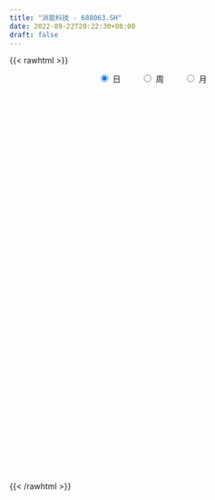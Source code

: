 ```yaml
---
title: "派能科技 - 688063.SH"
date: 2022-09-22T20:22:30+08:00
draft: false
---
```

{{< rawhtml >}}
    <div style="text-align: center">
        <label style="padding: 1rem;"><input style="margin-right: .5rem" type="radio" name="period" value="D" checked onclick="period_change(this)">日</label>
        <label style="padding: 1rem;"><input style="margin-right: .5rem" type="radio" name="period" value="W" onclick="period_change(this)">周</label>
        <label style="padding: 1rem;"><input style="margin-right: .5rem" type="radio" name="period" value="M" onclick="period_change(this)">月</label>
    </div>
    <div id="chart" style="height: 700px;"></div> 
    <script type="text/javascript">
        const D_v = [273046.78,97924.73,88136.42,76808.94,65475.7,60757.52,57093.83,66831.12,45826.15,49119.48,37431.47,48142.55,37452.57,31967.43,30569.58,29855.38,43592.85,48864.14,32697.73,33250.48,41893.1,52590.34,36402.85,40763.21,46381.19,34782.19,46251.11,49504.5,40708.45,31573.66,25070.92,29524.57,33654.1,20893.22,26865.68,19765.58,29781.61,24526.86,19784.31,55103.27,35203.8,25400.26,30205.77,25811.33,16181.82,29286.15,48267.77,41911.26,24914.96,20153.99,22989.81,22085.48,20288.35,16671.43,24651.2,17261.12,19601.29,15123.93,22007.22,15567.19,17215.17,16377.56,25790.55,15252.17,15363.24,19764.62,13440.14,7428.01,10926.7,9331.5,7699.43,15605.29,48139.21,22446.74,37890.24,33213.41,38225.96,24677.93,63293.98,37479.45,25271.12,16910.54,14195.3,16563.99,12227.31,7889.49,10055.88,14123.94,17603.5,11700.09,23464.71,17870.92,17282.64,19827.45,16540.26,13549.57,16317.92,20366.4,27458.24,23185.02,20376.6,15290.1,15204.04,17220.78,10466.37,16956.04,20396.37,19632.38,13871.04,23895.1,11225.34,17598.41,21825.78,16162.66,21008.82,26310.12,54431.71,55469.05,44627.77,36869.71,41436.9,28921.9,23352.49,30486.96,49571.92,33452.53,44610.11,38406.59,34427.2,26172.35,31918.99,30494.25,26461.39,21979.28,28813.92,38677.5,49750.01,46345.93,44402.79,48065.46,70808.18,80575.54,57461.12,65347.58,40773.13,27721.02,40338.39,36556.99,44055.19,38465.22,28853.62,31507.08,33045.14,33113.58,26781.0,21010.23,36414.8,23845.56,19172.25,23170.12,23253.92,21565.36,43455.37,19674.5,27497.39,14045.29,16520.76,27085.89,12359.22,12369.03,17633.37,20452.36,11938.68,10515.44,12670.83,12165.64,15302.14,10354.28,10432.88,14107.45,19140.77,12549.72,10895.25,14103.78,10065.69,25934.63,12763.15,14578.12,18965.34,10880.78,8864.61,13312.36,26811.43,15011.58,15095.91,31974.57,33083.77,22109.01,16873.19,19826.4,20055.18,17405.54,19410.14,22831.26,21283.39,12671.64,12857.29,62176.99,29201.33,25301.13,21966.44,18521.07,12959.39,11901.8,14700.48,32486.21,19689.06,17772.47,12399.14,10702.11,23839.31,18803.17,19496.26,12925.37,9293.5,14546.02,16775.47,15584.32,10803.75,15923.17,22494.24,11253.08,9131.74,12372.0,13546.0,13227.3,19943.76,10336.89,9176.72,9474.68,7368.41,7082.1,9055.63,19352.32,14344.21,26085.11,13575.84,22825.08,27306.96,15347.31,15419.07,22466.59,12476.77,12766.37,18546.07,15619.09,14101.1,16610.65,16173.23,20993.71,15220.73,19959.35,15829.45,11224.31,11323.06,12266.18,12228.44,8706.13,8355.8,12172.9,19690.19,12888.26,44457.66,15708.64,19979.28,26477.95,22153.18,27360.99,23233.69,30496.54,31915.74,28472.58,24385.62,14578.54,14138.08,15817.82,20486.51,35273.2,27634.57,41721.8,34428.42,27122.52,36259.04,13683.46,22088.74,17612.84,29095.49,18537.64,15186.68,13064.64,12458.67,24598.79,16164.96,31332.8,40631.09,30932.22,29368.28,27448.64,40314.13,35653.37,30553.74,36952.9,35161.07,40559.89,18127.08,24001.44,18582.17,29362.45,43052.73,52383.19,37032.72,34078.25,34333.2,24100.69,29563.65,30656.7,33726.48,16458.27,41306.78,22444.16,22306.85,19398.06,33512.22,18926.07,25038.09,23859.15,18670.39,17216.48,18381.98,22680.47,23262.22,22484.17,28993.9,25705.33,25683.24,28009.43,13867.39,58177.85,41890.65,39212.88,29786.52,17571.28,34626.61,32515.1,27904.06,38741.04,30600.56,29550.65,21024.37,24052.49,25257.1,37608.46,32491.7,36525.31,27671.65,24984.15,39490.25,56188.13,41156.11,54654.3,38832.17,31444.1,28366.44,42332.93,28123.1,34008.93,38753.92,24146.18,40456.03,27196.13,45211.56,32095.24,20203.33,32590.66,24725.03,26553.76,21941.55,24101.34,20940.04,30768.34,22374.31,28774.52,19916.79,25679.05,18851.65,30862.55,39403.9,23319.34,25588.26,27803.74,30424.52,30783.0,50704.07,30299.9,27429.27,79502.8,42046.33,38367.39,29618.96,31668.62,20163.79,18386.56,29263.96,26749.45,21923.79,43576.87,27639.36,18929.93,30723.55,19415.58,22820.73]
const D_histogram = [0.0,1.4888660969,5.0458470434,6.9397286735,8.553607299,11.0449021253,10.3565838965,7.279390785,5.3257428769,2.7243071398,0.5170983242,-0.7413672257,-1.8365724384,-2.2866656624,-1.9424008083,-2.2785398731,-1.5269099106,0.4443118541,1.640343495,1.3267993974,-1.2915848443,-5.2782120883,-8.1145172512,-9.0562398311,-11.001526925,-11.7703743864,-13.3550514434,-14.3407325232,-13.3822192075,-12.5044127368,-11.1484285305,-10.024057614,-9.2066727445,-7.8690242676,-7.0807191494,-6.2751826288,-5.3163777816,-3.5517093308,-1.9675153506,0.7243266623,2.1731066035,3.1000925504,2.8058041549,2.7480795994,2.9209069325,3.7904996988,5.2372306094,5.1193369002,4.9387205655,4.8778232805,4.605155176,3.9457274952,3.9986467674,3.5129440957,2.4033261709,1.8449588252,1.8435177457,1.8487874363,2.1926450958,2.1455975024,2.2742252423,2.402119201,2.9155961337,3.025175066,3.0935974384,2.4420987488,1.6200338575,0.9819045862,0.7461852615,0.3917151551,0.1560020456,0.3507016393,1.2968421473,1.7577591284,2.3088520193,3.070575991,3.8031565321,4.0811115408,2.4611837047,0.8395222485,0.1046116657,-0.6552451918,-1.0613887106,-1.522702924,-1.5225220061,-1.3712994426,-1.3459124734,-1.2859791253,-0.8082958824,-0.5725207823,0.099824014,0.5202096357,1.149375082,1.5757696369,1.7814807969,1.5768426211,1.5299338313,1.5438445274,2.0434568032,2.0776409201,1.8927102352,1.328848781,1.0607229465,0.5230893438,0.1536787546,-0.5443834731,-0.5535326204,-0.3569722288,-0.3970700562,-1.0215592003,-1.2669778088,-1.0580237607,-0.4917715675,-0.191536557,0.1066275841,0.646082,1.691841355,3.502340429,4.5169411637,4.5409896444,3.4335145366,2.6179355565,2.1599447613,1.975163298,3.3376123228,3.4726982577,4.5969932537,4.7945115286,4.0956627831,2.9082372349,2.5978576802,1.1697767471,-0.2740119793,-1.5102986897,-1.6433422151,-0.4608866654,0.7384957325,1.8328766316,0.7009349107,1.0507823732,4.1306463631,5.1648511551,4.9951178484,2.2131127948,0.9991038052,-0.329681206,0.2609145931,0.78620009,0.2424756731,0.2883477454,-0.4237616544,-1.8126177823,-3.6004005005,-5.3499505335,-6.7150821283,-7.0823147389,-7.0426849326,-6.1546030145,-5.6447477639,-4.8701728701,-4.7313749514,-4.8905591303,-3.0536026405,-1.6668745557,-2.1060625571,-2.1800301302,-2.1272811174,-2.9496520705,-3.1870744346,-3.1715312131,-3.2775616139,-2.5226837191,-2.4592467965,-2.1900117424,-1.5666978469,-1.4410656388,-1.8361649161,-1.6482390314,-1.6932069057,-1.1791282061,-0.1953215841,-0.037172061,-0.0218281654,0.0436521882,-0.0582570294,-1.3221718608,-2.1008885858,-1.9357401198,-0.913291932,-0.2493294261,0.3184385026,0.9460341019,2.4337821262,3.0886411025,3.1966855245,4.3236798958,4.8480684226,5.0557717941,4.4407711953,3.6902507121,3.1403541655,2.1769165339,1.5722671659,1.9762136743,1.0919023654,0.7395029835,0.3441667645,1.9859380921,2.744969583,3.2173773727,3.1461856766,2.1003190284,1.5861424133,0.8963183425,0.7961389099,1.6771566592,1.4639035483,0.6217648111,-0.3101656551,-0.9220691334,-0.7542044732,-0.7237083477,-0.2368111956,-0.3446298065,-0.5411603876,-1.3376098931,-2.3440235142,-2.505602024,-2.7093194209,-2.6277567593,-3.2444417751,-3.6623573642,-3.8399173792,-3.9642772103,-4.061435665,-4.5477531884,-4.4195195726,-4.1707806356,-3.7555944086,-3.7196234161,-3.3563405122,-2.6665582137,-2.1002428125,-1.4862428714,-0.6037586165,-0.7306423228,-0.9662148535,-1.4563857744,-1.8888569582,-2.3137084909,-2.7362336469,-2.7109090802,-2.7382634474,-2.5433483967,-1.969118492,-1.3359178398,-0.7214311285,-0.5506551796,-0.1200448176,0.449848667,0.6275038836,0.7381070261,0.6556131891,0.5595810631,0.9342637597,0.9772190726,0.9794445353,0.9116726442,0.8238387782,0.5544876406,0.8351612069,1.1593359477,2.2173852595,2.7463473635,2.9071466005,3.2095063675,3.6029552849,3.2454463355,3.2454618219,2.6561517282,2.1409463547,1.7517525487,1.1101436682,0.5437318592,0.0439706129,-0.3872790829,-0.4591744801,-0.2486876535,-0.3381834999,-1.3824340976,-2.1962969089,-2.172252523,-1.6506042376,-1.2388732946,-0.7048362719,-0.4689732512,0.0939240106,0.2953713698,0.3617819567,0.3028721155,0.0759142664,0.4930838567,0.5711242423,1.0668362303,1.7040216742,2.1909299977,2.3495510744,2.0117691228,2.439813685,2.3740860596,2.6082793408,3.1813524498,3.3641119833,3.7668058426,3.6177804426,3.1340017833,2.3507718671,1.5285092913,1.551670188,2.4777760057,2.4535721789,2.9506856481,2.7072816493,2.4594302583,2.5729193092,2.5551843236,2.5505003018,2.4118590087,1.5330664703,1.10213164,1.3108554747,1.4317721962,1.9169058686,1.8985288426,2.1866103937,1.8553497742,1.5734214569,1.3336066732,0.7410701919,0.0793571909,-0.0059991174,0.3356469327,0.6326938772,1.0641008727,1.7493256511,1.8198276825,1.3057368255,0.4115555035,0.4035958045,0.6474661308,0.3737678492,0.1088899106,0.9187217087,1.8968505428,2.3683762343,3.8924162702,5.2502935885,5.2115299512,5.4005128003,4.5830071376,3.7663112353,4.0481916944,4.3098717141,6.4198853337,7.1961588767,7.6626683822,10.9576280363,10.6246494358,10.6019861364,6.9983678001,5.0744354325,4.3857615274,4.2262040108,1.9087675785,-0.1373171306,-1.3709596988,-3.6613171901,-5.1064942013,-7.4629642096,-8.9935055566,-8.2802033972,-8.0125052994,-7.541879949,-6.4103714272,-5.703869065,-6.2163350883,-6.6859823136,-7.1093548086,-6.8194908977,-5.726771984,-4.1520944086,-4.1831760535,-5.2121055198,-4.04308779,-3.2205289572,-0.8104020807,4.5462745301,6.3117291246,5.5757518346,6.0496160436,6.1659142567,3.7271095137,1.5994434297,1.6247574202,1.464139881,-1.871819213,-4.7112314105,-6.8322205689,-7.0513036144,-4.6537840509,-2.9183350252,-1.5245529862,-2.641109079,-4.8198214953,-6.1350872608,-10.4051244706,-12.1761216047,-13.0496028951,-11.7125393887,-10.5279547475,-8.1758012856]
const D_fast = [0.0,1.8610826211,6.6795253285,10.3083391269,14.0606195772,19.3131399348,21.2139676801,19.9566222648,19.334410076,17.4140511239,15.3361168893,13.8923095329,12.3379612106,11.3162015711,11.1748662231,10.2690921901,10.6389946748,12.7212944031,14.3274119177,14.3455676695,11.4042872167,6.0981069506,1.2331724749,-1.9726100628,-6.6682788879,-10.3797199459,-15.3031598637,-19.8740240744,-22.2610655605,-24.5093622741,-25.9404852003,-27.3221286873,-28.806412004,-29.436019594,-30.4178942631,-31.1811533998,-31.551442998,-30.6747018798,-29.5823867373,-26.7094630589,-24.7174064668,-23.0153973823,-22.608234739,-21.9789393947,-21.0758853284,-19.2586676374,-16.5026290745,-15.3406885586,-14.286624752,-13.1280662169,-12.2494455274,-11.9224413344,-10.8698603703,-10.4773270181,-10.9861134001,-11.0832410396,-10.6238026826,-10.156336133,-9.2643171995,-8.7749654174,-8.0777813668,-7.3493576079,-6.1069816417,-5.241108943,-4.399287211,-4.4402612134,-4.8573176402,-5.2499707651,-5.2991437744,-5.555685092,-5.7523976901,-5.4700226865,-4.1996716417,-3.2993148785,-2.1710089828,-0.6416410134,1.0417286608,2.3399615547,1.3353296447,-0.0764512493,-0.7852089156,-1.7088770711,-2.3803677676,-3.222357712,-3.6028072956,-3.7944095927,-4.1055007419,-4.3670621751,-4.0914529028,-3.9988079983,-3.3015071985,-2.7510691678,-1.8345599511,-1.0142229869,-0.3631416277,-0.1735691482,0.1620055198,0.5618773477,1.5723538243,2.1259481713,2.4141950451,2.1825457862,2.1796006884,1.7727394215,1.4417485211,0.607590425,0.4600581227,0.5673754571,0.4280101156,-0.4518688285,-1.0140318892,-1.0695837814,-0.62627448,-0.3739236088,-0.0491025717,0.6518723443,2.120592038,4.8066762193,6.9505122448,8.1098081367,7.860711663,7.699616572,7.7816119672,8.0906213284,10.2874734339,11.2907339333,13.5642772427,14.9604233997,15.28549035,14.8251241106,15.1642089758,14.0285722295,12.5162805083,10.9024191254,10.3585400463,11.4257739296,12.8097802607,14.3623803176,13.4056723245,14.0182153802,18.1307409609,20.4561585417,21.5352046971,19.3064778422,18.3422448039,16.9310394911,17.5868639386,18.3086994579,17.8255939593,17.9435529679,17.1255031546,15.2834925811,12.5956097377,9.5085720714,6.4646699445,4.3268586492,2.6058172223,1.9552483868,1.0539166965,0.6109483727,-0.4330974464,-1.8149214079,-0.7413655782,0.2286438676,-0.737059773,-1.3560348787,-1.8351061452,-3.3948901159,-4.4290810888,-5.2064206705,-6.1318414747,-6.0076345097,-6.5590092862,-6.8372771677,-6.6056377339,-6.8402719356,-7.6944124419,-7.918546315,-8.3868159157,-8.1675192676,-7.2325430417,-7.0836865338,-7.0737996796,-6.997406279,-7.113879754,-8.7083375505,-10.0122764219,-10.3310629859,-9.5369377811,-8.9353076318,-8.2879300774,-7.4238259527,-5.3276323968,-3.9006131448,-2.9933973417,-0.7854829964,0.9509226359,2.422568956,2.917761156,3.0898033508,3.3249953456,2.9057868475,2.694204271,3.592204198,2.9808684804,2.8133448444,2.5040503165,4.6423061671,6.0875800538,7.3643321867,8.0796869098,7.5589000186,7.4412590068,6.9755145217,7.0743698166,8.3746767306,8.5273995068,7.8407019724,6.8312300925,5.9888093308,5.9681228727,5.8176919113,6.2453862645,6.051410202,5.7195895239,4.5887375451,2.9963180456,2.2083390297,1.3272917776,0.7519152493,-0.6758802102,-2.0093851404,-3.1469245001,-4.2623536338,-5.3748710048,-6.9981268253,-7.9747731027,-8.7687293245,-9.2924416997,-10.1863765612,-10.6621787853,-10.6390360403,-10.5977813422,-10.3553421189,-9.6237975182,-9.9333418051,-10.4104680492,-11.2647354137,-12.1694208371,-13.1726994925,-14.2792830603,-14.9316857636,-15.6436059926,-16.0845280411,-16.0025777595,-15.7033565672,-15.2692276381,-15.236115484,-14.8355163265,-14.1531606751,-13.8186294875,-13.5234995886,-13.4420901283,-13.3982269884,-12.7899783519,-12.5027182709,-12.2556316744,-12.0954854045,-11.9773595759,-12.1080888033,-11.6186249353,-11.0046162075,-9.3922205809,-8.176671636,-7.2890857488,-6.18434939,-4.8901616514,-4.4363090168,-3.6249280751,-3.5502002366,-3.5301690215,-3.4814246903,-3.8454976537,-4.2759764979,-4.764745091,-5.2928145575,-5.4795035747,-5.3311886615,-5.5052303829,-6.8950895049,-8.2580265435,-8.7770452884,-8.6680480624,-8.566035443,-8.2082074884,-8.0895877804,-7.503209516,-7.2279193143,-7.0710632382,-7.0542550506,-7.2622343331,-6.7217937786,-6.5009723325,-5.7385512868,-4.6753604244,-3.6407196015,-2.8947107561,-2.7295504271,-1.6915524436,-1.1637585541,-0.2774954377,1.0909157838,2.114703313,3.459098633,4.2145183437,4.5142401302,4.3187031808,3.8785679278,4.2896463715,5.8351961906,6.4243854085,7.6591702897,8.0925867033,8.4595928769,9.216311755,9.8373728504,10.470313904,10.934637363,10.4391114422,10.283709522,10.8201472253,11.2990069959,12.2633671354,12.71962232,13.5543564696,13.6869332936,13.7983603405,13.8919472252,13.4846782918,12.8428045885,12.7559485009,13.1815062841,13.6367266979,14.3341589116,15.4567151028,15.9821740549,15.7945174042,15.0032249581,15.0961642103,15.5019010692,15.32164475,15.083989289,16.1235015143,17.5758429841,18.6394627341,21.1366068376,23.807057553,25.0711764035,26.6102874527,26.9385335744,27.0634154809,28.3573438637,29.6964918119,33.4114767649,35.986790027,38.3689666281,44.4033332913,46.7265170498,49.3543502845,47.5003238982,46.8450003887,47.2527668654,48.1497603516,46.3095158139,44.2291018222,42.6527193292,39.4470325404,36.7252319789,32.5030209181,28.724103182,27.3673544921,25.631926265,24.2170816283,23.7459972932,23.0265323891,20.9599825937,18.81883979,16.6181285929,15.2031197793,14.8641456971,15.4007996704,14.3239240121,11.9919681658,12.1502139481,12.1676405417,14.375166898,20.8684121413,24.2117990169,24.8697596856,26.8560279054,28.5138046827,27.0067773181,25.2789720915,25.7104754372,25.9158928682,22.111978971,18.0947589208,14.2657146202,12.2838056711,13.5178792219,14.5237444913,15.5363882837,13.7595549212,10.375887131,7.5268495503,0.6555312229,-4.1594963124,-8.2953783266,-9.8864496673,-11.333853713,-11.0256505725]
const D_slow = [0.0,0.3722165242,1.6336782851,3.3686104534,5.5070122782,8.2682378095,10.8573837836,12.6772314799,14.0086671991,14.6897439841,14.8190185651,14.6336767587,14.1745336491,13.6028672335,13.1172670314,12.5476320631,12.1659045855,12.276982549,12.6870684227,13.0187682721,12.695872061,11.3763190389,9.3476897261,7.0836297683,4.3332480371,1.3906544405,-1.9481084203,-5.5332915511,-8.878846353,-12.0049495372,-14.7920566699,-17.2980710733,-19.5997392595,-21.5669953264,-23.3371751137,-24.9059707709,-26.2350652164,-27.122992549,-27.6148713867,-27.4337897211,-26.8905130703,-26.1154899327,-25.4140388939,-24.7270189941,-23.9967922609,-23.0491673362,-21.7398596839,-20.4600254588,-19.2253453175,-18.0058894973,-16.8546007034,-15.8681688296,-14.8685071377,-13.9902711138,-13.3894395711,-12.9281998648,-12.4673204283,-12.0051235693,-11.4569622953,-10.9205629197,-10.3520066091,-9.7514768089,-9.0225777755,-8.266284009,-7.4928846494,-6.8823599622,-6.4773514978,-6.2318753512,-6.0453290359,-5.9474002471,-5.9083997357,-5.8207243259,-5.496513789,-5.0570740069,-4.4798610021,-3.7122170043,-2.7614278713,-1.7411499861,-1.1258540599,-0.9159734978,-0.8898205814,-1.0536318793,-1.318979057,-1.699654788,-2.0802852895,-2.4231101501,-2.7595882685,-3.0810830498,-3.2831570204,-3.426287216,-3.4013312125,-3.2712788036,-2.9839350331,-2.5899926238,-2.1446224246,-1.7504117693,-1.3679283115,-0.9819671797,-0.4711029789,0.0483072512,0.52148481,0.8536970052,1.1188777418,1.2496500778,1.2880697664,1.1519738982,1.0135907431,0.9243476859,0.8250801718,0.5696903718,0.2529459196,-0.0115600206,-0.1345029125,-0.1823870518,-0.1557301557,0.0057903443,0.428750683,1.3043357903,2.4335710812,3.5688184923,4.4271971264,5.0816810156,5.6216672059,6.1154580304,6.9498611111,7.8180356755,8.967283989,10.1659118711,11.1898275669,11.9168868756,12.5663512957,12.8587954824,12.7902924876,12.4127178152,12.0018822614,11.886660595,12.0712845282,12.5295036861,12.7047374137,12.967433007,14.0000945978,15.2913073866,16.5400868487,17.0933650474,17.3431409987,17.2607206972,17.3259493454,17.5224993679,17.5831182862,17.6552052226,17.549264809,17.0961103634,16.1960102383,14.8585226049,13.1797520728,11.4091733881,9.6485021549,8.1098514013,6.6986644603,5.4811212428,4.298277505,3.0756377224,2.3122370623,1.8955184233,1.3690027841,0.8239952515,0.2921749722,-0.4452380454,-1.2420066541,-2.0348894574,-2.8542798608,-3.4849507906,-4.0997624897,-4.6472654253,-5.0389398871,-5.3992062968,-5.8582475258,-6.2703072836,-6.69360901,-6.9883910616,-7.0372214576,-7.0465144728,-7.0519715142,-7.0410584672,-7.0556227245,-7.3861656897,-7.9113878362,-8.3953228661,-8.6236458491,-8.6859782056,-8.60636858,-8.3698600545,-7.761414523,-6.9892542473,-6.1900828662,-5.1091628923,-3.8971457866,-2.6332028381,-1.5230100393,-0.6004473613,0.1846411801,0.7288703136,1.1219371051,1.6159905237,1.888966115,2.0738418609,2.159883552,2.656368075,3.3426104708,4.146954814,4.9335012331,5.4585809902,5.8551165935,6.0791961792,6.2782309067,6.6975200715,7.0634959585,7.2189371613,7.1413957475,6.9108784642,6.7223273459,6.541400259,6.4821974601,6.3960400085,6.2607499116,5.9263474383,5.3403415597,4.7139410537,4.0366111985,3.3796720087,2.5685615649,1.6529722238,0.6929928791,-0.2980764235,-1.3134353398,-2.4503736369,-3.55525353,-4.5979486889,-5.5368472911,-6.4667531451,-7.3058382731,-7.9724778266,-8.4975385297,-8.8690992475,-9.0200389017,-9.2026994824,-9.4442531957,-9.8083496393,-10.2805638789,-10.8589910016,-11.5430494133,-12.2207766834,-12.9053425452,-13.5411796444,-14.0334592674,-14.3674387274,-14.5477965095,-14.6854603044,-14.7154715088,-14.6030093421,-14.4461333712,-14.2616066147,-14.0977033174,-13.9578080516,-13.7242421117,-13.4799373435,-13.2350762097,-13.0071580486,-12.8011983541,-12.6625764439,-12.4537861422,-12.1639521553,-11.6096058404,-10.9230189995,-10.1962323494,-9.3938557575,-8.4931169363,-7.6817553524,-6.8703898969,-6.2063519649,-5.6711153762,-5.233177239,-4.9556413219,-4.8197083571,-4.8087157039,-4.9055354746,-5.0203290947,-5.082501008,-5.167046883,-5.5126554074,-6.0617296346,-6.6047927654,-7.0174438248,-7.3271621484,-7.5033712164,-7.6206145292,-7.5971335266,-7.5232906841,-7.4328451949,-7.3571271661,-7.3381485995,-7.2148776353,-7.0720965747,-6.8053875172,-6.3793820986,-5.8316495992,-5.2442618306,-4.7413195499,-4.1313661286,-3.5378446137,-2.8857747785,-2.0904366661,-1.2494086703,-0.3077072096,0.5967379011,1.3802383469,1.9679313137,2.3500586365,2.7379761835,3.3574201849,3.9708132296,4.7084846416,5.385305054,6.0001626186,6.6433924458,7.2821885268,7.9198136022,8.5227783544,8.9060449719,9.1815778819,9.5092917506,9.8672347997,10.3464612668,10.8210934774,11.3677460759,11.8315835194,12.2249388836,12.5583405519,12.7436080999,12.7634473976,12.7619476183,12.8458593515,13.0040328208,13.2700580389,13.7073894517,14.1623463724,14.4887805787,14.5916694546,14.6925684057,14.8544349384,14.9478769007,14.9750993784,15.2047798056,15.6789924413,16.2710864999,17.2441905674,18.5567639645,19.8596464523,21.2097746524,22.3555264368,23.2971042456,24.3091521692,25.3866200978,26.9915914312,28.7906311504,30.7062982459,33.445705255,36.101867614,38.7523641481,40.5019560981,41.7705649562,42.867005338,43.9235563407,44.4007482354,44.3664189527,44.023679028,43.1083497305,41.8317261802,39.9659851278,37.7176087386,35.6475578893,33.6444315645,31.7589615772,30.1563687204,28.7304014541,27.1763176821,25.5048221037,23.7274834015,22.0226106771,20.5909176811,19.5528940789,18.5071000656,17.2040736856,16.1933017381,15.3881694988,15.1855689786,16.3221376112,17.9000698923,19.294007851,20.8064118619,22.347890426,23.2796678045,23.6795286619,24.0857180169,24.4517529872,23.9837981839,22.8059903313,21.0979351891,19.3351092855,18.1716632728,17.4420795165,17.0609412699,16.4006640002,15.1957086264,13.6619368111,11.0606556935,8.0166252923,4.7542245685,1.8260897214,-0.8058989655,-2.8498492869]
const D_data = [['2020-12-30', 200.01, 235.29, 193.77, 260.05],['2020-12-31', 245.0, 258.62, 240.1, 261.0],['2021-01-04', 269.8, 301.01, 260.18, 318.0],['2021-01-05', 301.87, 300.13, 286.12, 324.0],['2021-01-06', 307.0, 313.0, 301.0, 330.0],['2021-01-07', 310.03, 344.0, 298.03, 348.0],['2021-01-08', 343.0, 319.0, 309.6, 346.0],['2021-01-11', 322.0, 287.6, 280.0, 327.52],['2021-01-12', 288.01, 295.0, 279.51, 304.58],['2021-01-13', 291.9, 279.8, 269.8, 308.0],['2021-01-14', 275.0, 275.1, 274.0, 291.98],['2021-01-15', 274.0, 279.6, 256.6, 282.8],['2021-01-18', 270.45, 276.28, 265.0, 285.0],['2021-01-19', 275.39, 280.5, 275.0, 297.9],['2021-01-20', 280.5, 290.38, 273.0, 293.98],['2021-01-21', 289.0, 282.01, 281.22, 296.19],['2021-01-22', 287.0, 297.01, 287.0, 306.6],['2021-01-25', 303.0, 321.0, 302.4, 342.66],['2021-01-26', 321.0, 322.5, 306.7, 332.0],['2021-01-27', 318.79, 309.0, 290.0, 325.98],['2021-01-28', 296.0, 274.0, 274.0, 302.5],['2021-01-29', 266.0, 238.0, 231.0, 269.91],['2021-02-01', 239.64, 230.0, 220.01, 240.88],['2021-02-02', 231.24, 237.77, 218.32, 238.47],['2021-02-03', 234.0, 210.11, 209.66, 235.0],['2021-02-04', 207.2, 208.75, 198.5, 214.83],['2021-02-05', 208.98, 182.0, 181.05, 213.17],['2021-02-08', 180.0, 170.87, 165.95, 181.9],['2021-02-09', 172.0, 183.0, 168.95, 188.0],['2021-02-10', 181.17, 175.08, 172.3, 183.55],['2021-02-18', 180.05, 175.72, 171.0, 183.0],['2021-02-19', 173.18, 168.75, 168.0, 175.31],['2021-02-22', 170.05, 159.81, 159.35, 171.23],['2021-02-23', 158.0, 162.38, 156.27, 164.88],['2021-02-24', 163.0, 152.05, 151.02, 163.0],['2021-02-25', 151.01, 147.78, 146.97, 155.99],['2021-02-26', 143.02, 146.18, 138.0, 148.48],['2021-03-01', 150.0, 156.3, 149.0, 158.24],['2021-03-02', 159.86, 157.0, 153.08, 160.31],['2021-03-03', 157.5, 178.06, 156.99, 180.0],['2021-03-04', 174.18, 171.0, 168.28, 176.68],['2021-03-05', 171.5, 169.24, 168.99, 178.99],['2021-03-08', 170.0, 154.34, 153.28, 172.68],['2021-03-09', 152.5, 155.0, 147.06, 162.59],['2021-03-10', 161.5, 157.0, 155.35, 165.0],['2021-03-11', 157.2, 167.9, 154.06, 170.98],['2021-03-12', 169.9, 181.85, 169.0, 188.06],['2021-03-15', 181.53, 166.99, 165.0, 184.54],['2021-03-16', 168.69, 166.6, 160.33, 172.6],['2021-03-17', 163.11, 168.73, 160.0, 172.77],['2021-03-18', 169.04, 166.49, 162.57, 171.0],['2021-03-19', 161.33, 160.21, 158.02, 163.01],['2021-03-22', 159.34, 168.49, 158.3, 169.98],['2021-03-23', 168.88, 161.52, 159.5, 169.5],['2021-03-24', 159.52, 149.79, 149.79, 160.77],['2021-03-25', 147.91, 152.0, 144.36, 154.3],['2021-03-26', 151.38, 157.13, 151.0, 159.88],['2021-03-29', 156.0, 156.96, 155.18, 160.5],['2021-03-30', 155.88, 162.1, 155.61, 166.5],['2021-03-31', 161.02, 158.15, 153.12, 162.0],['2021-04-01', 159.5, 160.83, 159.5, 165.86],['2021-04-02', 162.83, 161.96, 156.37, 166.68],['2021-04-06', 163.2, 169.33, 159.1, 170.72],['2021-04-07', 168.57, 167.11, 163.5, 170.0],['2021-04-08', 168.32, 168.41, 166.02, 171.68],['2021-04-09', 169.0, 159.0, 158.56, 169.0],['2021-04-12', 155.76, 153.54, 151.38, 159.0],['2021-04-13', 152.1, 152.02, 152.0, 155.49],['2021-04-14', 151.95, 154.51, 150.7, 155.58],['2021-04-15', 154.77, 151.02, 149.13, 154.77],['2021-04-16', 151.0, 150.28, 148.36, 151.97],['2021-04-19', 145.08, 154.93, 145.01, 155.5],['2021-04-20', 153.41, 167.3, 153.0, 176.53],['2021-04-21', 164.8, 165.51, 163.0, 170.2],['2021-04-22', 178.0, 170.34, 166.01, 181.87],['2021-04-23', 167.0, 178.12, 166.99, 179.6],['2021-04-26', 176.0, 184.11, 175.0, 193.68],['2021-04-27', 184.12, 184.0, 176.78, 188.85],['2021-04-28', 175.98, 158.99, 154.0, 175.98],['2021-04-29', 155.91, 151.35, 149.56, 158.88],['2021-04-30', 151.35, 156.32, 151.35, 157.47],['2021-05-06', 155.0, 151.59, 149.9, 156.16],['2021-05-07', 151.01, 152.0, 151.01, 156.92],['2021-05-10', 151.0, 147.7, 146.45, 151.5],['2021-05-11', 146.01, 150.74, 146.01, 153.57],['2021-05-12', 149.1, 151.56, 149.1, 152.85],['2021-05-13', 150.13, 149.0, 148.4, 151.25],['2021-05-14', 150.46, 148.19, 147.02, 150.8],['2021-05-17', 149.0, 153.59, 147.86, 156.45],['2021-05-18', 153.68, 151.46, 150.05, 156.33],['2021-05-19', 151.45, 158.72, 150.03, 160.0],['2021-05-20', 156.8, 158.3, 156.8, 164.8],['2021-05-21', 160.35, 163.99, 158.03, 168.86],['2021-05-24', 167.0, 165.01, 164.41, 171.96],['2021-05-25', 164.56, 164.97, 160.56, 165.98],['2021-05-26', 164.69, 160.9, 160.06, 164.7],['2021-05-27', 160.01, 163.22, 160.01, 167.99],['2021-05-28', 163.44, 164.96, 161.21, 170.93],['2021-05-31', 165.0, 173.78, 164.0, 175.12],['2021-06-01', 172.83, 171.02, 167.26, 174.99],['2021-06-02', 172.29, 169.5, 166.16, 175.97],['2021-06-03', 168.0, 164.11, 164.0, 169.62],['2021-06-04', 163.01, 166.66, 162.05, 170.35],['2021-06-07', 166.48, 161.9, 160.67, 166.5],['2021-06-08', 161.98, 162.0, 160.88, 165.18],['2021-06-09', 162.16, 155.0, 155.0, 162.69],['2021-06-10', 156.4, 161.43, 154.3, 164.0],['2021-06-11', 162.0, 164.29, 159.15, 166.0],['2021-06-15', 164.29, 161.57, 160.11, 167.0],['2021-06-16', 160.98, 151.97, 149.85, 160.99],['2021-06-17', 150.9, 153.5, 150.9, 154.25],['2021-06-18', 153.5, 158.18, 151.04, 159.48],['2021-06-21', 158.2, 164.13, 156.88, 167.58],['2021-06-22', 165.96, 162.85, 160.0, 167.0],['2021-06-23', 162.45, 164.39, 162.39, 170.0],['2021-06-24', 169.0, 169.98, 165.69, 172.39],['2021-06-25', 173.06, 181.6, 167.2, 190.9],['2021-06-28', 180.8, 201.15, 180.8, 203.79],['2021-06-29', 200.0, 202.33, 196.49, 205.9],['2021-06-30', 201.78, 196.8, 193.0, 201.78],['2021-07-01', 196.25, 183.45, 180.99, 198.98],['2021-07-02', 181.0, 185.0, 176.88, 189.5],['2021-07-05', 186.0, 188.71, 184.54, 194.97],['2021-07-06', 188.79, 192.89, 188.77, 198.59],['2021-07-07', 191.0, 218.55, 187.0, 220.99],['2021-07-08', 221.88, 211.02, 210.96, 221.88],['2021-07-09', 210.8, 231.28, 207.0, 233.0],['2021-07-12', 235.3, 228.39, 227.0, 240.86],['2021-07-13', 228.6, 220.89, 216.88, 235.79],['2021-07-14', 220.89, 214.11, 214.0, 227.0],['2021-07-15', 213.58, 225.0, 210.5, 225.8],['2021-07-16', 227.75, 209.6, 206.77, 227.8],['2021-07-19', 206.6, 203.8, 202.0, 217.85],['2021-07-20', 201.38, 200.21, 198.0, 207.9],['2021-07-21', 202.58, 210.8, 202.58, 215.39],['2021-07-22', 210.27, 231.0, 210.08, 232.55],['2021-07-23', 235.0, 239.5, 224.9, 252.11],['2021-07-26', 245.58, 247.2, 238.78, 256.88],['2021-07-27', 247.9, 222.01, 217.2, 248.88],['2021-07-28', 221.16, 241.0, 217.3, 242.98],['2021-07-29', 248.5, 288.54, 241.5, 288.54],['2021-07-30', 282.11, 279.89, 276.8, 316.44],['2021-08-02', 290.86, 273.5, 264.39, 293.88],['2021-08-03', 273.95, 238.04, 234.25, 276.23],['2021-08-04', 237.0, 250.6, 236.9, 255.99],['2021-08-05', 250.0, 245.0, 240.13, 250.74],['2021-08-06', 249.45, 269.5, 243.5, 269.99],['2021-08-09', 264.74, 274.62, 253.0, 281.66],['2021-08-10', 274.99, 264.09, 257.62, 290.5],['2021-08-11', 258.0, 272.86, 254.0, 285.0],['2021-08-12', 272.0, 264.01, 261.09, 272.0],['2021-08-13', 258.0, 251.4, 249.0, 263.98],['2021-08-16', 251.0, 237.98, 237.22, 251.0],['2021-08-17', 238.75, 227.48, 222.1, 244.0],['2021-08-18', 229.0, 221.0, 215.05, 232.0],['2021-08-19', 220.01, 225.02, 216.3, 230.86],['2021-08-20', 210.0, 225.06, 203.89, 226.5],['2021-08-23', 221.5, 234.18, 220.01, 235.0],['2021-08-24', 235.0, 229.55, 228.88, 237.87],['2021-08-25', 228.0, 233.0, 220.01, 233.0],['2021-08-26', 234.99, 224.35, 223.95, 241.0],['2021-08-27', 222.8, 217.22, 215.0, 225.99],['2021-08-30', 219.98, 243.99, 219.0, 249.77],['2021-08-31', 240.14, 245.5, 237.0, 247.5],['2021-09-01', 243.01, 223.9, 220.92, 244.83],['2021-09-02', 223.9, 225.52, 221.58, 227.33],['2021-09-03', 225.0, 225.4, 221.0, 236.3],['2021-09-06', 227.0, 210.29, 204.62, 227.0],['2021-09-07', 210.0, 212.16, 208.0, 214.38],['2021-09-08', 212.5, 211.94, 208.6, 217.88],['2021-09-09', 210.0, 207.23, 202.0, 213.85],['2021-09-10', 208.94, 217.0, 205.0, 218.0],['2021-09-13', 217.0, 208.01, 207.88, 217.01],['2021-09-14', 205.88, 209.0, 205.21, 214.05],['2021-09-15', 208.97, 213.66, 206.23, 214.27],['2021-09-16', 213.38, 207.5, 206.03, 213.38],['2021-09-17', 207.98, 198.12, 193.66, 210.28],['2021-09-22', 195.0, 202.6, 195.0, 206.06],['2021-09-23', 204.0, 197.8, 196.76, 206.5],['2021-09-24', 199.0, 203.95, 196.79, 210.6],['2021-09-27', 211.05, 212.35, 204.57, 215.79],['2021-09-28', 211.81, 204.0, 203.34, 212.0],['2021-09-29', 205.0, 201.65, 201.6, 209.69],['2021-09-30', 202.28, 201.5, 200.31, 208.1],['2021-10-08', 203.31, 198.29, 198.1, 206.8],['2021-10-11', 199.6, 178.43, 178.0, 200.43],['2021-10-12', 178.0, 176.5, 171.7, 181.41],['2021-10-13', 178.08, 183.88, 174.4, 186.28],['2021-10-14', 184.25, 195.49, 182.0, 197.96],['2021-10-15', 191.6, 193.87, 190.1, 198.89],['2021-10-18', 193.88, 194.8, 192.29, 199.7],['2021-10-19', 200.0, 198.09, 197.68, 205.38],['2021-10-20', 198.77, 214.82, 197.13, 219.77],['2021-10-21', 215.82, 211.36, 208.37, 218.0],['2021-10-22', 213.8, 208.16, 202.51, 213.8],['2021-10-25', 209.6, 226.5, 209.6, 229.79],['2021-10-26', 229.0, 226.47, 225.49, 241.41],['2021-10-27', 226.47, 228.0, 225.37, 237.77],['2021-10-28', 225.68, 220.1, 219.4, 231.38],['2021-10-29', 220.01, 217.81, 207.17, 221.37],['2021-11-01', 219.0, 219.51, 213.88, 225.3],['2021-11-02', 216.88, 212.42, 208.0, 218.95],['2021-11-03', 212.0, 214.3, 209.06, 220.97],['2021-11-04', 217.0, 228.02, 217.0, 230.0],['2021-11-05', 227.0, 212.05, 211.65, 228.02],['2021-11-08', 209.45, 216.38, 209.45, 219.79],['2021-11-09', 220.02, 214.55, 213.58, 223.58],['2021-11-10', 236.09, 244.75, 230.0, 250.29],['2021-11-11', 243.0, 242.53, 235.95, 250.0],['2021-11-12', 240.6, 245.21, 235.65, 248.87],['2021-11-15', 245.08, 242.69, 238.91, 250.0],['2021-11-16', 241.0, 230.29, 228.7, 242.01],['2021-11-17', 232.0, 235.01, 230.0, 238.0],['2021-11-18', 234.0, 231.39, 229.0, 235.26],['2021-11-19', 234.8, 238.2, 227.03, 238.95],['2021-11-22', 245.21, 254.54, 245.21, 259.99],['2021-11-23', 252.0, 244.88, 241.6, 254.49],['2021-11-24', 244.29, 235.99, 234.08, 245.88],['2021-11-25', 238.61, 231.2, 226.58, 238.61],['2021-11-26', 231.96, 231.53, 231.0, 237.16],['2021-11-29', 229.18, 240.4, 225.36, 245.66],['2021-11-30', 243.11, 239.57, 235.68, 247.0],['2021-12-01', 239.97, 247.24, 239.05, 249.77],['2021-12-02', 245.99, 241.5, 239.56, 247.24],['2021-12-03', 242.26, 240.11, 236.55, 246.5],['2021-12-06', 243.0, 230.01, 228.43, 246.5],['2021-12-07', 232.4, 221.81, 219.0, 234.39],['2021-12-08', 222.99, 228.0, 221.45, 229.57],['2021-12-09', 225.6, 225.01, 223.68, 231.0],['2021-12-10', 223.0, 226.64, 221.0, 231.0],['2021-12-13', 226.0, 214.5, 212.33, 227.64],['2021-12-14', 219.0, 211.71, 210.05, 219.0],['2021-12-15', 211.71, 210.26, 207.0, 215.31],['2021-12-16', 210.1, 207.0, 204.7, 212.75],['2021-12-17', 208.0, 203.4, 202.01, 210.99],['2021-12-20', 202.35, 193.21, 193.2, 202.35],['2021-12-21', 190.0, 195.91, 190.0, 200.98],['2021-12-22', 194.02, 194.41, 193.5, 198.99],['2021-12-23', 194.41, 194.39, 191.53, 195.55],['2021-12-24', 193.74, 187.0, 186.8, 197.78],['2021-12-27', 186.0, 188.36, 185.5, 191.67],['2021-12-28', 188.31, 191.8, 187.01, 192.5],['2021-12-29', 191.77, 190.57, 186.0, 192.85],['2021-12-30', 186.63, 191.69, 183.0, 193.98],['2021-12-31', 194.0, 197.0, 194.0, 198.73],['2022-01-04', 193.51, 184.56, 181.73, 196.78],['2022-01-05', 184.9, 180.2, 175.72, 184.9],['2022-01-06', 178.98, 172.69, 171.83, 184.0],['2022-01-07', 172.69, 168.13, 165.05, 174.99],['2022-01-10', 166.56, 162.7, 162.01, 168.18],['2022-01-11', 162.5, 156.8, 156.66, 163.96],['2022-01-12', 160.0, 157.45, 155.61, 160.5],['2022-01-13', 157.61, 152.8, 152.49, 158.79],['2022-01-14', 153.14, 152.03, 151.48, 154.99],['2022-01-17', 152.06, 155.09, 150.02, 157.52],['2022-01-18', 155.09, 155.75, 151.55, 159.99],['2022-01-19', 155.98, 156.01, 153.3, 159.27],['2022-01-20', 155.99, 149.98, 149.1, 156.98],['2022-01-21', 150.59, 152.5, 146.0, 156.0],['2022-01-24', 151.0, 155.0, 151.0, 159.88],['2022-01-25', 154.92, 150.47, 150.19, 156.96],['2022-01-26', 150.08, 148.91, 144.72, 152.9],['2022-01-27', 148.82, 145.1, 144.48, 150.7],['2022-01-28', 146.0, 142.93, 141.27, 147.51],['2022-02-07', 145.91, 148.21, 144.22, 149.1],['2022-02-08', 148.25, 144.01, 141.5, 149.5],['2022-02-09', 144.87, 142.5, 138.65, 144.87],['2022-02-10', 142.68, 140.33, 138.65, 142.79],['2022-02-11', 140.0, 138.51, 138.21, 141.98],['2022-02-14', 137.55, 134.0, 133.33, 139.08],['2022-02-15', 134.99, 139.69, 134.34, 140.39],['2022-02-16', 139.75, 140.92, 136.83, 143.45],['2022-02-17', 140.21, 153.53, 140.11, 159.98],['2022-02-18', 151.69, 151.59, 150.13, 153.75],['2022-02-21', 153.5, 149.61, 147.13, 153.5],['2022-02-22', 147.95, 153.7, 145.4, 158.72],['2022-02-23', 153.34, 158.19, 152.56, 159.95],['2022-02-24', 156.94, 150.47, 148.23, 158.6],['2022-02-25', 152.71, 155.55, 151.14, 157.86],['2022-02-28', 152.02, 148.0, 147.28, 154.2],['2022-03-01', 148.0, 147.01, 146.25, 154.5],['2022-03-02', 146.63, 146.92, 139.39, 148.5],['2022-03-03', 147.49, 141.38, 139.94, 149.0],['2022-03-04', 139.9, 139.01, 138.18, 143.98],['2022-03-07', 139.5, 136.5, 135.23, 140.0],['2022-03-08', 138.2, 134.0, 133.96, 139.89],['2022-03-09', 134.81, 136.09, 131.06, 137.67],['2022-03-10', 139.12, 139.0, 138.02, 145.0],['2022-03-11', 136.87, 134.6, 130.88, 136.87],['2022-03-14', 131.12, 118.1, 117.85, 133.49],['2022-03-15', 116.89, 113.68, 113.25, 119.87],['2022-03-16', 114.59, 119.38, 112.41, 120.47],['2022-03-17', 122.04, 124.59, 121.78, 128.86],['2022-03-18', 124.46, 123.56, 122.5, 125.7],['2022-03-21', 125.5, 125.82, 123.01, 129.5],['2022-03-22', 128.8, 122.62, 122.58, 129.03],['2022-03-23', 124.48, 127.65, 122.51, 129.58],['2022-03-24', 127.09, 124.27, 121.0, 127.09],['2022-03-25', 124.5, 122.5, 120.88, 125.04],['2022-03-28', 120.5, 120.16, 120.0, 123.01],['2022-03-29', 121.0, 116.38, 116.23, 122.0],['2022-03-30', 118.46, 124.16, 116.77, 124.81],['2022-03-31', 123.68, 120.66, 120.43, 124.26],['2022-04-01', 120.0, 127.12, 119.0, 128.98],['2022-04-06', 127.11, 132.14, 127.11, 135.55],['2022-04-07', 132.31, 134.0, 132.2, 137.8],['2022-04-08', 133.32, 132.67, 130.89, 138.99],['2022-04-11', 129.26, 127.0, 123.5, 131.0],['2022-04-12', 128.27, 138.0, 128.26, 138.5],['2022-04-13', 138.01, 134.18, 134.18, 141.47],['2022-04-14', 138.0, 139.94, 136.22, 141.46],['2022-04-15', 139.0, 148.35, 135.49, 150.96],['2022-04-18', 149.0, 147.9, 144.8, 155.0],['2022-04-19', 150.29, 155.0, 147.3, 155.59],['2022-04-20', 155.0, 151.76, 151.5, 155.48],['2022-04-21', 151.5, 148.7, 145.66, 155.0],['2022-04-22', 146.0, 143.95, 142.5, 151.4],['2022-04-25', 139.9, 140.97, 138.66, 147.47],['2022-04-26', 145.77, 151.0, 145.77, 156.0],['2022-04-27', 151.01, 166.95, 150.5, 168.84],['2022-04-28', 163.79, 159.99, 159.1, 169.28],['2022-04-29', 160.27, 170.6, 160.27, 170.97],['2022-05-05', 172.9, 165.0, 164.51, 178.6],['2022-05-06', 161.8, 166.5, 159.15, 166.5],['2022-05-09', 166.28, 173.59, 163.18, 174.98],['2022-05-10', 170.99, 175.26, 168.51, 179.88],['2022-05-11', 179.12, 178.5, 175.92, 184.45],['2022-05-12', 175.2, 179.6, 173.5, 182.85],['2022-05-13', 180.07, 170.39, 167.21, 180.14],['2022-05-16', 171.31, 174.8, 170.79, 177.71],['2022-05-17', 176.14, 184.52, 172.0, 186.5],['2022-05-18', 184.52, 186.8, 181.2, 188.49],['2022-05-19', 185.09, 195.8, 183.01, 199.83],['2022-05-20', 195.8, 193.8, 191.08, 202.6],['2022-05-23', 193.8, 201.6, 189.01, 203.92],['2022-05-24', 200.88, 197.0, 197.0, 206.1],['2022-05-25', 197.0, 199.05, 193.09, 199.88],['2022-05-26', 199.0, 201.1, 197.15, 208.0],['2022-05-27', 202.0, 197.06, 194.03, 205.0],['2022-05-30', 198.1, 194.94, 193.0, 203.0],['2022-05-31', 196.65, 201.99, 193.8, 203.0],['2022-06-01', 201.79, 210.0, 199.01, 211.0],['2022-06-02', 208.14, 213.41, 205.01, 216.18],['2022-06-06', 213.1, 219.63, 211.94, 220.9],['2022-06-07', 225.0, 228.9, 219.01, 229.98],['2022-06-08', 226.2, 226.67, 223.0, 240.9],['2022-06-09', 225.49, 221.44, 220.0, 232.83],['2022-06-10', 216.82, 215.62, 205.14, 220.0],['2022-06-13', 212.5, 226.7, 210.08, 227.49],['2022-06-14', 221.11, 233.03, 218.28, 236.3],['2022-06-15', 235.0, 229.0, 225.52, 235.0],['2022-06-16', 232.0, 229.98, 225.2, 234.43],['2022-06-17', 230.15, 247.5, 229.34, 248.58],['2022-06-20', 247.55, 257.8, 241.11, 268.49],['2022-06-21', 259.0, 259.38, 252.0, 267.0],['2022-06-22', 258.0, 282.9, 258.0, 288.5],['2022-06-23', 281.76, 294.87, 281.01, 301.15],['2022-06-24', 299.0, 287.89, 285.99, 301.51],['2022-06-27', 290.5, 298.35, 284.99, 298.35],['2022-06-28', 298.0, 291.15, 287.0, 306.0],['2022-06-29', 290.0, 293.34, 288.01, 303.02],['2022-06-30', 298.0, 312.2, 294.01, 316.95],['2022-07-01', 315.0, 320.33, 310.11, 326.66],['2022-07-04', 323.0, 357.99, 319.3, 358.88],['2022-07-05', 355.11, 358.56, 345.21, 368.88],['2022-07-06', 356.0, 368.27, 350.5, 375.0],['2022-07-07', 368.0, 426.0, 362.0, 426.88],['2022-07-08', 435.5, 402.2, 400.01, 447.74],['2022-07-11', 402.2, 419.0, 397.99, 426.28],['2022-07-12', 417.8, 377.0, 377.0, 425.47],['2022-07-13', 384.65, 393.78, 381.5, 400.99],['2022-07-14', 392.63, 412.02, 392.63, 418.07],['2022-07-15', 410.88, 426.01, 405.33, 435.54],['2022-07-18', 426.02, 401.01, 393.89, 430.0],['2022-07-19', 398.74, 399.62, 393.05, 412.89],['2022-07-20', 400.74, 406.61, 389.23, 411.97],['2022-07-21', 406.0, 388.0, 382.99, 409.99],['2022-07-22', 393.01, 391.0, 379.02, 397.0],['2022-07-25', 385.0, 370.05, 365.01, 388.0],['2022-07-26', 370.06, 368.79, 367.0, 383.96],['2022-07-27', 379.0, 393.0, 374.89, 394.06],['2022-07-28', 404.0, 388.48, 377.0, 406.18],['2022-07-29', 395.0, 391.45, 387.0, 403.98],['2022-08-01', 382.0, 402.9, 374.26, 412.0],['2022-08-02', 395.29, 401.9, 391.02, 407.6],['2022-08-03', 402.0, 386.35, 380.61, 407.47],['2022-08-04', 386.12, 382.8, 374.51, 395.97],['2022-08-05', 381.0, 378.93, 375.55, 397.79],['2022-08-08', 374.49, 385.18, 372.0, 394.8],['2022-08-09', 385.54, 397.0, 378.0, 418.87],['2022-08-10', 393.95, 409.18, 391.0, 415.49],['2022-08-11', 414.0, 392.61, 377.17, 414.8],['2022-08-12', 388.0, 376.0, 376.0, 395.0],['2022-08-15', 373.75, 402.6, 373.75, 413.0],['2022-08-16', 408.0, 403.0, 396.0, 410.49],['2022-08-17', 403.1, 432.24, 397.97, 438.75],['2022-08-18', 433.0, 494.01, 428.21, 498.0],['2022-08-19', 491.33, 475.13, 474.01, 499.9],['2022-08-22', 476.18, 454.0, 444.44, 479.03],['2022-08-23', 460.0, 475.99, 452.15, 481.0],['2022-08-24', 478.0, 481.1, 475.0, 511.69],['2022-08-25', 486.0, 450.0, 444.44, 489.98],['2022-08-26', 476.4, 447.0, 446.0, 492.4],['2022-08-29', 442.17, 472.99, 435.01, 479.86],['2022-08-30', 472.99, 475.0, 461.37, 503.5],['2022-08-31', 475.84, 429.0, 385.16, 479.0],['2022-09-01', 420.0, 419.16, 411.61, 433.5],['2022-09-02', 410.0, 413.2, 390.0, 421.99],['2022-09-05', 410.84, 428.0, 410.84, 435.88],['2022-09-06', 429.88, 464.69, 419.5, 465.0],['2022-09-07', 460.0, 467.11, 459.0, 480.21],['2022-09-08', 460.28, 472.0, 460.0, 482.02],['2022-09-09', 472.0, 442.0, 436.04, 479.75],['2022-09-13', 442.7, 419.0, 413.5, 443.0],['2022-09-14', 419.04, 418.0, 406.1, 433.0],['2022-09-15', 419.61, 360.92, 353.0, 424.44],['2022-09-16', 357.49, 368.14, 356.54, 375.0],['2022-09-19', 363.11, 362.99, 359.05, 379.5],['2022-09-20', 370.0, 382.48, 370.0, 400.0],['2022-09-21', 380.0, 378.55, 372.0, 396.69],['2022-09-22', 374.53, 395.01, 374.53, 402.85]]
const W_v = [370971.51,348272.41,247350.77,173437.81,209295.79,204580.55,121786.61,54595.49,130960.19,160018.5,149752.84,132055.5,98473.39,86291.07,76170.58,48825.78,157294.89,188948.44,31105.84,60860.61,87921.86,86601.6,101514.0,84671.94,66589.89,139739.09,207325.33,181474.01,161419.38,165682.1,290197.9,231641.24,179438.1,150364.75,111007.21,121193.31,89899.87,62592.73,34894.61,56689.52,10065.69,83122.02,79095.89,123866.94,100985.51,142208.38,80049.18,93048.99,84357.61,73632.73,68797.06,62159.35,57202.67,89792.99,78476.11,81050.14,83227.55,52879.61,104917.65,119205.09,129849.02,113350.18,153215.24,102521.39,97619.86,100931.59,170922.78,136431.65,195909.34,58433.89,151711.88,116587.36,103166.09,97420.76,151443.24,163087.94,159311.41,140434.12,184859.49,194453.12,167365.06,165162.29,129912.34,122774.0,138116.49,165303.59,217645.69,129101.89,119889.47,91889.79]
const W_histogram = [0.0,3.8533105413,3.5432956031,4.2574460008,0.6894369961,-5.1849858331,-9.0530886416,-11.4026103469,-13.6875590314,-12.8690570959,-10.7858430622,-10.1803093766,-9.3250413573,-7.8320278824,-6.4968429699,-5.6833566662,-2.8933779313,-2.1721415653,-1.6648777266,-1.2819777295,0.2572874444,1.4936467202,2.5185210226,3.0916369258,3.1058312051,4.6464169461,5.7747354801,9.308844228,9.8073266817,11.6463683284,14.8721437686,15.5234390135,13.9995427294,10.6343983571,7.4479906184,5.546031795,3.4781070978,0.7378258094,-0.7049726727,-1.7857036687,-2.627275519,-3.3460617437,-2.748553514,-1.6471892404,-1.267429017,1.126808312,2.0920472072,2.1279479575,2.5478449355,1.7734250752,-0.3365136428,-2.7356434302,-3.49924482,-5.6703165548,-7.7818769014,-8.6702500193,-9.3663511835,-9.5554404612,-8.27824424,-6.7121107121,-6.3399400355,-5.9470736774,-5.9713868978,-5.6053953732,-4.638694116,-3.2762327639,-1.0831989952,0.2364691596,2.9205489826,4.3500620224,5.4182879343,7.4374393299,8.6438877889,10.0933778208,10.6938303233,12.5997425216,15.7383514566,18.9418384445,25.1293924987,29.1004116411,27.6539015468,25.0875630548,21.0689747916,16.9147964844,19.3680803823,17.6686087163,13.0532429411,10.8174311027,3.6141060424,0.0949661314]
const W_fast = [0.0,4.8166381766,5.3924471392,7.1709590371,3.7753092815,-3.3953600061,-9.5267349749,-14.726909267,-20.4337477093,-22.8325100478,-23.4457567796,-25.3853004382,-26.8612927582,-27.3262862539,-27.6153120838,-28.2226649468,-26.1560306947,-25.9778297201,-25.8867853129,-25.8243797482,-24.2207927132,-22.6110217574,-20.9565171993,-19.6104920647,-18.8198399841,-16.1176500066,-13.5456476026,-7.6843277976,-4.7340136735,0.0166200553,6.9604314376,11.4925864359,13.4685758341,12.7620310512,11.4376209671,10.9221700924,9.7237721697,7.1679473336,5.5489056834,4.0217487701,2.5233580401,0.9680563794,0.8784262307,1.5679931941,1.6308961633,4.3068355703,5.7950862673,6.3629740069,7.4198322188,7.0887686273,4.8947014986,1.8116608537,0.1732482589,-3.4154026147,-7.4724321866,-10.5283678093,-13.5660567693,-16.1440061624,-16.9363710012,-17.0482651512,-18.2610794836,-19.3549815448,-20.8721414896,-21.9074988083,-22.1004710802,-21.557067919,-19.6348338991,-18.2560484545,-14.8418313858,-12.3248028404,-9.9020049449,-6.0234937168,-2.6560733106,1.3167611765,4.5906712598,9.6465190885,16.7197158877,24.6586624867,37.1285646655,48.3746867183,53.8416520107,57.5472042824,58.7958597171,58.870380531,66.1656845245,68.8833650376,67.5313099976,67.9998559349,61.7000573851,58.204659007]
const W_slow = [0.0,0.9633276353,1.8491515361,2.9135130363,3.0858722853,1.7896258271,-0.4736463333,-3.3242989201,-6.7461886779,-9.9634529519,-12.6599137174,-15.2049910616,-17.5362514009,-19.4942583715,-21.118469114,-22.5393082805,-23.2626527634,-23.8056881547,-24.2219075864,-24.5424020187,-24.4780801576,-24.1046684776,-23.4750382219,-22.7021289905,-21.9256711892,-20.7640669527,-19.3203830827,-16.9931720257,-14.5413403552,-11.6297482731,-7.911712331,-4.0308525776,-0.5309668953,2.127632694,3.9896303486,5.3761382974,6.2456650718,6.4301215242,6.253878356,5.8074524389,5.1506335591,4.3141181232,3.6269797447,3.2151824346,2.8983251803,3.1800272583,3.7030390601,4.2350260495,4.8719872833,5.3153435521,5.2312151414,4.5473042839,3.6724930789,2.2549139402,0.3094447148,-1.85811779,-4.1997055859,-6.5885657012,-8.6581267612,-10.3361544392,-11.9211394481,-13.4079078674,-14.9007545918,-16.3021034351,-17.4617769642,-18.2808351551,-18.5516349039,-18.492517614,-17.7623803684,-16.6748648628,-15.3202928792,-13.4609330467,-11.2999610995,-8.7766166443,-6.1031590635,-2.9532234331,0.9813644311,5.7168240422,11.9991721669,19.2742750771,26.1877504638,32.4596412275,37.7268849255,41.9555840466,46.7976041421,51.2147563212,54.4780670565,57.1824248322,58.0859513428,58.1096928756]
const W_data = [['2020-12-31', 200.01, 258.62, 193.77, 261.0],['2021-01-08', 269.8, 319.0, 260.18, 348.0],['2021-01-15', 322.0, 279.6, 256.6, 327.52],['2021-01-22', 270.45, 297.01, 265.0, 306.6],['2021-01-29', 303.0, 238.0, 231.0, 342.66],['2021-02-05', 239.64, 182.0, 181.05, 240.88],['2021-02-10', 180.0, 175.08, 165.95, 188.0],['2021-02-19', 180.05, 168.75, 168.0, 183.0],['2021-02-26', 170.05, 146.18, 138.0, 171.23],['2021-03-05', 150.0, 169.24, 149.0, 180.0],['2021-03-12', 170.0, 181.85, 147.06, 188.06],['2021-03-19', 181.53, 160.21, 158.02, 184.54],['2021-03-26', 159.34, 157.13, 144.36, 169.98],['2021-04-02', 156.0, 161.96, 153.12, 166.68],['2021-04-09', 163.2, 159.0, 158.56, 171.68],['2021-04-16', 155.76, 150.28, 148.36, 159.0],['2021-04-23', 145.08, 178.12, 145.01, 181.87],['2021-04-30', 176.0, 156.32, 149.56, 193.68],['2021-05-07', 155.0, 152.0, 149.9, 156.92],['2021-05-14', 151.0, 148.19, 146.01, 153.57],['2021-05-21', 149.0, 163.99, 147.86, 168.86],['2021-05-28', 167.0, 164.96, 160.01, 171.96],['2021-06-04', 165.0, 166.66, 162.05, 175.97],['2021-06-11', 166.48, 164.29, 154.3, 166.5],['2021-06-18', 164.29, 158.18, 149.85, 167.0],['2021-06-25', 158.2, 181.6, 156.88, 190.9],['2021-07-02', 180.8, 185.0, 176.88, 205.9],['2021-07-09', 186.0, 231.28, 184.54, 233.0],['2021-07-16', 235.3, 209.6, 206.77, 240.86],['2021-07-23', 206.6, 239.5, 198.0, 252.11],['2021-07-30', 245.58, 279.89, 217.2, 316.44],['2021-08-06', 290.86, 269.5, 234.25, 293.88],['2021-08-13', 264.74, 251.4, 249.0, 290.5],['2021-08-20', 251.0, 225.06, 203.89, 251.0],['2021-08-27', 221.5, 217.22, 215.0, 241.0],['2021-09-03', 219.98, 225.4, 219.0, 249.77],['2021-09-10', 227.0, 217.0, 202.0, 227.0],['2021-09-17', 217.0, 198.12, 193.66, 217.01],['2021-09-24', 195.0, 203.95, 195.0, 210.6],['2021-09-30', 211.05, 201.5, 200.31, 215.79],['2021-10-08', 203.31, 198.29, 198.1, 206.8],['2021-10-15', 199.6, 193.87, 171.7, 200.43],['2021-10-22', 193.88, 208.16, 192.29, 219.77],['2021-10-29', 209.6, 217.81, 207.17, 241.41],['2021-11-05', 219.0, 212.05, 208.0, 230.0],['2021-11-12', 209.45, 245.21, 209.45, 250.29],['2021-11-19', 245.08, 238.2, 227.03, 250.0],['2021-11-26', 245.21, 231.53, 226.58, 259.99],['2021-12-03', 229.18, 240.11, 225.36, 249.77],['2021-12-10', 243.0, 226.64, 219.0, 246.5],['2021-12-17', 226.0, 203.4, 202.01, 227.64],['2021-12-24', 202.35, 187.0, 186.8, 202.35],['2021-12-31', 186.0, 197.0, 183.0, 198.73],['2022-01-07', 193.51, 168.13, 165.05, 196.78],['2022-01-14', 166.56, 152.03, 151.48, 168.18],['2022-01-21', 152.06, 152.5, 146.0, 159.99],['2022-01-28', 151.0, 142.93, 141.27, 159.88],['2022-02-11', 145.91, 138.51, 138.21, 149.5],['2022-02-18', 137.55, 151.59, 133.33, 159.98],['2022-02-25', 153.5, 155.55, 145.4, 159.95],['2022-03-04', 152.02, 139.01, 138.18, 154.5],['2022-03-11', 139.5, 134.6, 130.88, 145.0],['2022-03-18', 131.12, 123.56, 112.41, 133.49],['2022-03-25', 125.5, 122.5, 120.88, 129.58],['2022-04-01', 120.5, 127.12, 116.23, 128.98],['2022-04-08', 127.11, 132.67, 127.11, 138.99],['2022-04-15', 129.26, 148.35, 123.5, 150.96],['2022-04-22', 149.0, 143.95, 142.5, 155.59],['2022-04-29', 139.9, 170.6, 138.66, 170.97],['2022-05-06', 172.9, 166.5, 159.15, 178.6],['2022-05-13', 166.28, 170.39, 163.18, 184.45],['2022-05-20', 171.31, 193.8, 170.79, 202.6],['2022-05-27', 193.8, 197.06, 189.01, 208.0],['2022-06-02', 198.1, 213.41, 193.0, 216.18],['2022-06-10', 213.1, 215.62, 205.14, 240.9],['2022-06-17', 212.5, 247.5, 210.08, 248.58],['2022-06-24', 247.55, 287.89, 241.11, 301.51],['2022-07-01', 290.5, 320.33, 284.99, 326.66],['2022-07-08', 323.0, 402.2, 319.3, 447.74],['2022-07-15', 402.2, 426.01, 377.0, 435.54],['2022-07-22', 426.02, 391.0, 379.02, 430.0],['2022-07-29', 385.0, 391.45, 365.01, 406.18],['2022-08-05', 382.0, 378.93, 374.26, 412.0],['2022-08-12', 374.49, 376.0, 372.0, 418.87],['2022-08-19', 373.75, 475.13, 373.75, 499.9],['2022-08-26', 476.18, 447.0, 444.44, 511.69],['2022-09-02', 442.17, 413.2, 385.16, 503.5],['2022-09-09', 410.84, 442.0, 410.84, 482.02],['2022-09-16', 442.7, 368.14, 353.0, 443.0],['2022-09-23', 363.11, 395.01, 359.05, 402.85]]
const M_v = [370971.51,978356.7799999999,511922.84,592998.5699999999,504832.42,293948.15,502023.21,869132.1900000002,735581.1700000002,302140.17,296150.54,458934.54,303506.94,332546.79,307498.89,534726.35,635528.16,475841.91,633263.0799999998,744331.66,693338.3900000001,421294.87]
const M_histogram = [0.0,-1.3159202279,-7.9284694637,-10.8724964779,-12.2187372158,-11.2340525972,-8.4595770283,-0.855929607,1.880605104,0.8055001596,1.2446995077,2.9549812396,1.260171677,-3.2168137438,-5.4214137118,-8.1421317139,-6.0933313425,-2.3324204857,7.3398792129,18.2177610406,26.578323307,28.2967109071]
const M_fast = [0.0,-1.6449002849,-10.2395668866,-15.9017180203,-20.3026430622,-22.1264715928,-21.466890281,-14.0772252615,-10.8705392745,-11.744269179,-10.993894954,-8.5448679121,-9.9246345556,-15.2058234123,-18.7657768082,-23.5220277388,-22.9965602031,-19.8187544676,-8.3114849659,7.120837122,22.1259802151,30.918545542]
const M_slow = [0.0,-0.328980057,-2.3110974229,-5.0292215424,-8.0839058464,-10.8924189956,-13.0073132527,-13.2212956545,-12.7511443785,-12.5497693386,-12.2385944617,-11.4998491518,-11.1848062325,-11.9890096685,-13.3443630964,-15.3798960249,-16.9032288605,-17.4863339819,-15.6513641787,-11.0969239186,-4.4523430918,2.6218346349]
const M_data = [['2020-12-31', 200.01, 258.62, 193.77, 261.0],['2021-01-29', 269.8, 238.0, 231.0, 348.0],['2021-02-26', 239.64, 146.18, 138.0, 240.88],['2021-03-31', 150.0, 158.15, 144.36, 188.06],['2021-04-30', 159.5, 156.32, 145.01, 193.68],['2021-05-31', 155.0, 173.78, 146.01, 175.12],['2021-06-30', 172.83, 196.8, 149.85, 205.9],['2021-07-30', 196.25, 279.89, 176.88, 316.44],['2021-08-31', 290.86, 245.5, 203.89, 293.88],['2021-09-30', 243.01, 201.5, 193.66, 244.83],['2021-10-29', 203.31, 217.81, 171.7, 241.41],['2021-11-30', 219.0, 239.57, 208.0, 259.99],['2021-12-31', 239.97, 197.0, 183.0, 249.77],['2022-01-28', 193.51, 142.93, 141.27, 196.78],['2022-02-28', 145.91, 148.0, 133.33, 159.98],['2022-03-31', 148.0, 120.66, 112.41, 154.5],['2022-04-29', 120.0, 170.6, 119.0, 170.97],['2022-05-31', 172.9, 201.99, 159.15, 208.0],['2022-06-30', 201.79, 312.2, 199.01, 316.95],['2022-07-29', 315.0, 391.45, 310.11, 447.74],['2022-08-31', 382.0, 429.0, 372.0, 511.69],['2022-09-30', 420.0, 395.01, 353.0, 482.02]]
        const D_a = [null,null,null,null,null,348.0,null,null,null,null,null,256.6,null,null,null,null,null,342.66,null,null,null,null,null,null,null,null,null,null,null,null,null,null,null,null,null,null,138.0,null,null,null,null,null,null,null,null,null,188.06,null,null,null,null,null,null,null,null,144.36,null,null,null,null,null,null,null,null,171.68,null,null,null,null,null,null,145.01,null,null,null,null,193.68,null,null,null,null,null,null,null,146.01,null,null,null,null,null,null,null,null,null,null,null,null,null,null,null,175.97,null,null,null,null,null,null,null,null,149.85,null,null,null,null,null,null,null,null,null,null,null,null,null,null,null,null,null,240.86,null,null,null,null,null,198.0,null,null,null,null,null,null,null,316.44,null,null,null,null,null,null,null,null,null,null,null,null,null,null,203.89,null,null,null,null,null,249.77,null,null,null,null,null,null,null,202.0,null,null,null,null,null,null,null,null,null,215.79,null,null,null,null,null,171.7,null,null,null,null,null,null,null,null,null,241.41,null,null,null,null,208.0,null,null,null,null,null,null,null,null,null,null,null,null,null,259.99,null,null,null,null,null,null,null,null,null,null,null,null,null,null,null,null,null,null,null,null,null,null,null,null,185.5,null,null,null,198.73,null,null,null,null,null,null,null,null,null,null,null,null,null,null,null,null,null,null,null,null,null,null,null,null,133.33,null,null,null,null,null,null,159.95,null,null,null,null,null,null,null,null,null,null,null,null,null,null,112.41,null,null,null,null,null,null,null,null,null,null,null,null,null,null,null,null,null,null,null,null,null,null,null,null,null,null,null,null,null,null,null,null,null,null,null,null,null,null,null,null,null,null,null,null,null,null,null,null,null,null,null,null,null,240.9,null,null,null,null,null,225.2,null,null,null,null,null,null,null,null,null,null,null,null,null,null,null,447.74,null,null,null,null,null,null,null,null,null,null,365.01,null,null,null,null,null,null,null,null,null,null,null,null,null,null,null,null,null,null,null,null,null,511.69,null,null,null,null,385.16,null,null,null,null,null,482.02,null,null,null,353.0,null,null,null,null,null]
const W_a = [null,348.0,null,null,null,null,null,null,138.0,null,null,null,null,null,null,null,null,193.68,null,null,null,null,null,null,149.85,null,null,null,null,null,316.44,null,null,null,null,null,null,null,null,null,null,null,null,null,null,null,null,null,null,null,null,null,null,null,null,null,null,null,null,null,null,null,112.41,null,null,null,null,null,null,null,null,null,null,null,null,null,null,null,null,null,null,null,null,null,null,511.69,null,null,null,null]
const M_a = [null,348.0,null,null,null,null,null,null,null,null,null,null,null,null,null,112.41,null,null,null,null,511.69,null]
        const D_b = [[{ coord: ['2021-01-07', 342.66] }, { coord: ['2021-02-26', 256.6] }],[{ coord: ['2021-02-26', 171.68] }, { coord: ['2021-06-16', 144.36] }],[{ coord: ['2021-07-12', 240.86] }, { coord: ['2021-11-22', 203.89] }],[{ coord: ['2022-02-14', 159.95] }, { coord: ['2022-06-08', 133.33] }],[{ coord: ['2022-07-08', 447.74] }, { coord: ['2022-09-08', 385.16] }]]
const W_b = [[{ coord: ['2021-01-08', 193.68] }, { coord: ['2022-03-18', 149.85] }]]
const M_b = []
    </script>
{{< /rawhtml >}}